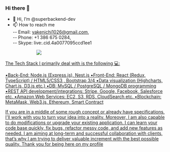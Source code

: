 ### Hi there 👋

<!--
**MernDev0603/MernDev0603** is a ✨ _special_ ✨ repository because its `README.md` (this file) appears on your GitHub profile.

Here are some ideas to get you started:

- 🔭 I’m currently working on ...
- 🌱 I’m currently learning ...
- 👯 I’m looking to collaborate on ...
- 🤔 I’m looking for help with ...
- 💬 Ask me about ...
- 📫 How to reach me: ...
- 😄 Pronouns: ...
- ⚡ Fun fact: ...
-->

- 👋 Hi, I’m @superbackend-dev
- 📫 How to reach me <br>
  -- Email: yakenichi1026@gmail.com,<br>
  -- Phone: +1 386 675 0284,<br>
  -- Skype: live:.cid.4a0077095ccd1ee1<br>

<p>
<a target="_blank" rel="noopener noreferrer" href="https://camo.githubusercontent.com/50fac4962e5aaff4133723f8843be129b9e124f9ff6094b46a3b1ea248e8dae3/68747470733a2f2f696d672e736869656c64732e696f2f62616467652f4672616d65776f726b2d52656163742d696e666f726d6174696f6e616c3f7374796c653d666c6174266c6f676f3d7265616374266c6f676f436f6c6f723d776869746526636f6c6f723d336261633361"><img src="https://camo.githubusercontent.com/50fac4962e5aaff4133723f8843be129b9e124f9ff6094b46a3b1ea248e8dae3/68747470733a2f2f696d672e736869656c64732e696f2f62616467652f4672616d65776f726b2d52656163742d696e666f726d6174696f6e616c3f7374796c653d666c6174266c6f676f3d7265616374266c6f676f436f6c6f723d776869746526636f6c6f723d336261633361" alt="" data-canonical-src="https://img.shields.io/badge/Framework-React-informational?style=flat&amp;logo=react&amp;logoColor=white&amp;color=3bac3a" style="max-width: 100%;"></a>
<a target="_blank" rel="noopener noreferrer" href="https://camo.githubusercontent.com/1200b80618fc7b8d85db31e89ead5c17c47047ad5666830e4a3e90213fba94e8/68747470733a2f2f696d672e736869656c64732e696f2f62616467652f4672616d65776f726b2d5675652d696e666f726d6174696f6e616c3f7374796c653d666c6174266c6f676f3d7675652e6a73266c6f676f436f6c6f723d776869746526636f6c6f723d336261633361"><img src="https://camo.githubusercontent.com/1200b80618fc7b8d85db31e89ead5c17c47047ad5666830e4a3e90213fba94e8/68747470733a2f2f696d672e736869656c64732e696f2f62616467652f4672616d65776f726b2d5675652d696e666f726d6174696f6e616c3f7374796c653d666c6174266c6f676f3d7675652e6a73266c6f676f436f6c6f723d776869746526636f6c6f723d336261633361" alt="" data-canonical-src="https://img.shields.io/badge/Framework-Vue-informational?style=flat&amp;logo=vue.js&amp;logoColor=white&amp;color=3bac3a" style="max-width: 100%;"></a>
<a target="_blank" rel="noopener noreferrer" href="https://camo.githubusercontent.com/08a742992fb0e3f1ae59f05c0ee3f39123e28cedac334c428151fcbb8e4f0a3e/68747470733a2f2f696d672e736869656c64732e696f2f62616467652f4672616d65776f726b2d416e67756c61722d696e666f726d6174696f6e616c3f7374796c653d666c6174266c6f676f3d616e67756c6172266c6f676f436f6c6f723d776869746526636f6c6f723d336261633361"><img src="https://camo.githubusercontent.com/08a742992fb0e3f1ae59f05c0ee3f39123e28cedac334c428151fcbb8e4f0a3e/68747470733a2f2f696d672e736869656c64732e696f2f62616467652f4672616d65776f726b2d416e67756c61722d696e666f726d6174696f6e616c3f7374796c653d666c6174266c6f676f3d616e67756c6172266c6f676f436f6c6f723d776869746526636f6c6f723d336261633361" alt="" data-canonical-src="https://img.shields.io/badge/Framework-Angular-informational?style=flat&amp;logo=angular&amp;logoColor=white&amp;color=3bac3a" style="max-width: 100%;"></a>
<a target="_blank" rel="noopener noreferrer" href="https://camo.githubusercontent.com/316ce7172773c56c9a88364326c398b3e2184641f0885df44f7ce8c48c4e688e/68747470733a2f2f696d672e736869656c64732e696f2f62616467652f4672616d65776f726b2d527562795f4f6e5f5261696c732d696e666f726d6174696f6e616c3f7374796c653d666c6174266c6f676f3d72756279266c6f676f436f6c6f723d776869746526636f6c6f723d336261633361"><img src="https://camo.githubusercontent.com/316ce7172773c56c9a88364326c398b3e2184641f0885df44f7ce8c48c4e688e/68747470733a2f2f696d672e736869656c64732e696f2f62616467652f4672616d65776f726b2d527562795f4f6e5f5261696c732d696e666f726d6174696f6e616c3f7374796c653d666c6174266c6f676f3d72756279266c6f676f436f6c6f723d776869746526636f6c6f723d336261633361" alt="" data-canonical-src="https://img.shields.io/badge/Framework-Ruby_On_Rails-informational?style=flat&amp;logo=ruby&amp;logoColor=white&amp;color=3bac3a" style="max-width: 100%;"></a>
<a target="_blank" rel="noopener noreferrer" href="https://camo.githubusercontent.com/273156415536501f994d33bcfd8e950edc787b004cd368ced39accc972191884/68747470733a2f2f696d672e736869656c64732e696f2f62616467652f4672616d65776f726b2d4c61726176656c2d696e666f726d6174696f6e616c3f7374796c653d666c6174266c6f676f3d6c61726176656c266c6f676f436f6c6f723d776869746526636f6c6f723d336261633361"><img src="https://camo.githubusercontent.com/273156415536501f994d33bcfd8e950edc787b004cd368ced39accc972191884/68747470733a2f2f696d672e736869656c64732e696f2f62616467652f4672616d65776f726b2d4c61726176656c2d696e666f726d6174696f6e616c3f7374796c653d666c6174266c6f676f3d6c61726176656c266c6f676f436f6c6f723d776869746526636f6c6f723d336261633361" alt="" data-canonical-src="https://img.shields.io/badge/Framework-Laravel-informational?style=flat&amp;logo=laravel&amp;logoColor=white&amp;color=3bac3a" style="max-width: 100%;"></a>
<a target="_blank" rel="noopener noreferrer" href="https://camo.githubusercontent.com/b1ca6e410a164bff885f956f4bc980fd1b0798ba5c6a51590da69cb5fa50f175/68747470733a2f2f696d672e736869656c64732e696f2f62616467652f4672616d65776f726b2d456c656374726f6e2d696e666f726d6174696f6e616c3f7374796c653d666c6174266c6f676f3d656c656374726f6e266c6f676f436f6c6f723d776869746526636f6c6f723d336261633361"><img src="https://camo.githubusercontent.com/b1ca6e410a164bff885f956f4bc980fd1b0798ba5c6a51590da69cb5fa50f175/68747470733a2f2f696d672e736869656c64732e696f2f62616467652f4672616d65776f726b2d456c656374726f6e2d696e666f726d6174696f6e616c3f7374796c653d666c6174266c6f676f3d656c656374726f6e266c6f676f436f6c6f723d776869746526636f6c6f723d336261633361" alt="" data-canonical-src="https://img.shields.io/badge/Framework-Electron-informational?style=flat&amp;logo=electron&amp;logoColor=white&amp;color=3bac3a" style="max-width: 100%;"></a>
<a target="_blank" rel="noopener noreferrer" href="https://camo.githubusercontent.com/a50de7454895cffdfa899f8c4362608e0bc50bb63c56848606db741cc45742e8/68747470733a2f2f696d672e736869656c64732e696f2f62616467652f4672616d65776f726b2d52656163745f4e61746976652d696e666f726d6174696f6e616c3f7374796c653d666c6174266c6f676f3d7265616374266c6f676f436f6c6f723d776869746526636f6c6f723d336261633361"><img src="https://camo.githubusercontent.com/a50de7454895cffdfa899f8c4362608e0bc50bb63c56848606db741cc45742e8/68747470733a2f2f696d672e736869656c64732e696f2f62616467652f4672616d65776f726b2d52656163745f4e61746976652d696e666f726d6174696f6e616c3f7374796c653d666c6174266c6f676f3d7265616374266c6f676f436f6c6f723d776869746526636f6c6f723d336261633361" alt="" data-canonical-src="https://img.shields.io/badge/Framework-React_Native-informational?style=flat&amp;logo=react&amp;logoColor=white&amp;color=3bac3a" style="max-width: 100%;"></a>
<a target="_blank" rel="noopener noreferrer" href="https://camo.githubusercontent.com/a4a519ca507b02d4a5d97a265d91de23ea7d14c999228cd4b64350ad47dfb732/68747470733a2f2f696d672e736869656c64732e696f2f62616467652f4672616d65776f726b2d496f6e69632d696e666f726d6174696f6e616c3f7374796c653d666c6174266c6f676f3d696f6e6963266c6f676f436f6c6f723d776869746526636f6c6f723d336261633361"><img src="https://camo.githubusercontent.com/a4a519ca507b02d4a5d97a265d91de23ea7d14c999228cd4b64350ad47dfb732/68747470733a2f2f696d672e736869656c64732e696f2f62616467652f4672616d65776f726b2d496f6e69632d696e666f726d6174696f6e616c3f7374796c653d666c6174266c6f676f3d696f6e6963266c6f676f436f6c6f723d776869746526636f6c6f723d336261633361" alt="" data-canonical-src="https://img.shields.io/badge/Framework-Ionic-informational?style=flat&amp;logo=ionic&amp;logoColor=white&amp;color=3bac3a" style="max-width: 100%;"></a>
<a target="_blank" rel="noopener noreferrer" href="https://camo.githubusercontent.com/9d138459a8069b9077db0d90ec96fc8aad3ff31eef1ca01aa82bf94e00850609/68747470733a2f2f696d672e736869656c64732e696f2f62616467652f4672616d65776f726b2d5175617361722d696e666f726d6174696f6e616c3f7374796c653d666c6174266c6f676f3d717561736172266c6f676f436f6c6f723d776869746526636f6c6f723d336261633361"><img src="https://camo.githubusercontent.com/9d138459a8069b9077db0d90ec96fc8aad3ff31eef1ca01aa82bf94e00850609/68747470733a2f2f696d672e736869656c64732e696f2f62616467652f4672616d65776f726b2d5175617361722d696e666f726d6174696f6e616c3f7374796c653d666c6174266c6f676f3d717561736172266c6f676f436f6c6f723d776869746526636f6c6f723d336261633361" alt="" data-canonical-src="https://img.shields.io/badge/Framework-Quasar-informational?style=flat&amp;logo=quasar&amp;logoColor=white&amp;color=3bac3a" style="max-width: 100%;"></a>
<a target="_blank" rel="noopener noreferrer" href="https://camo.githubusercontent.com/9ed30ebd1781b3205c6cfd38a0dd45832c296bf9712c12e69abf71f2ac081f97/68747470733a2f2f696d672e736869656c64732e696f2f62616467652f4672616d65776f726b2d4e61746976655f5363726970742d696e666f726d6174696f6e616c3f7374796c653d666c6174266c6f676f3d6e6174697665736372697074266c6f676f436f6c6f723d776869746526636f6c6f723d336261633361"><img src="https://camo.githubusercontent.com/9ed30ebd1781b3205c6cfd38a0dd45832c296bf9712c12e69abf71f2ac081f97/68747470733a2f2f696d672e736869656c64732e696f2f62616467652f4672616d65776f726b2d4e61746976655f5363726970742d696e666f726d6174696f6e616c3f7374796c653d666c6174266c6f676f3d6e6174697665736372697074266c6f676f436f6c6f723d776869746526636f6c6f723d336261633361" alt="" data-canonical-src="https://img.shields.io/badge/Framework-Native_Script-informational?style=flat&amp;logo=nativescript&amp;logoColor=white&amp;color=3bac3a" style="max-width: 100%;"></a>
<a target="_blank" rel="noopener noreferrer" href="https://camo.githubusercontent.com/d7fc97c6f1f76744f44115ce591e0fd2e31e75357b1652fe96f347071359139d/68747470733a2f2f696d672e736869656c64732e696f2f62616467652f4c616e67756167652d4a6176615363726970742d696e666f726d6174696f6e616c3f7374796c653d666c6174266c6f676f3d6a617661736372697074266c6f676f436f6c6f723d776869746526636f6c6f723d336261633361"><img src="https://camo.githubusercontent.com/d7fc97c6f1f76744f44115ce591e0fd2e31e75357b1652fe96f347071359139d/68747470733a2f2f696d672e736869656c64732e696f2f62616467652f4c616e67756167652d4a6176615363726970742d696e666f726d6174696f6e616c3f7374796c653d666c6174266c6f676f3d6a617661736372697074266c6f676f436f6c6f723d776869746526636f6c6f723d336261633361" alt="" data-canonical-src="https://img.shields.io/badge/Language-JavaScript-informational?style=flat&amp;logo=javascript&amp;logoColor=white&amp;color=3bac3a" style="max-width: 100%;"></a>
<a target="_blank" rel="noopener noreferrer" href="https://camo.githubusercontent.com/e7c2e181194574f4cca9415aef6feaa0ad5af10b245c0c8f603fe5a5034e9e47/68747470733a2f2f696d672e736869656c64732e696f2f62616467652f4c616e67756167652d547970655363726970742d696e666f726d6174696f6e616c3f7374796c653d666c6174266c6f676f3d74797065736372697074266c6f676f436f6c6f723d776869746526636f6c6f723d336261633361"><img src="https://camo.githubusercontent.com/e7c2e181194574f4cca9415aef6feaa0ad5af10b245c0c8f603fe5a5034e9e47/68747470733a2f2f696d672e736869656c64732e696f2f62616467652f4c616e67756167652d547970655363726970742d696e666f726d6174696f6e616c3f7374796c653d666c6174266c6f676f3d74797065736372697074266c6f676f436f6c6f723d776869746526636f6c6f723d336261633361" alt="" data-canonical-src="https://img.shields.io/badge/Language-TypeScript-informational?style=flat&amp;logo=typescript&amp;logoColor=white&amp;color=3bac3a" style="max-width: 100%;"></a>
<a target="_blank" rel="noopener noreferrer" href="https://camo.githubusercontent.com/dc02a5b3703d08500c31ec66f49ab143aecb2459402a360272d18f4db4b3d737/68747470733a2f2f696d672e736869656c64732e696f2f62616467652f4c616e67756167652d5048502d696e666f726d6174696f6e616c3f7374796c653d666c6174266c6f676f3d706870266c6f676f436f6c6f723d776869746526636f6c6f723d336261633361"><img src="https://camo.githubusercontent.com/dc02a5b3703d08500c31ec66f49ab143aecb2459402a360272d18f4db4b3d737/68747470733a2f2f696d672e736869656c64732e696f2f62616467652f4c616e67756167652d5048502d696e666f726d6174696f6e616c3f7374796c653d666c6174266c6f676f3d706870266c6f676f436f6c6f723d776869746526636f6c6f723d336261633361" alt="" data-canonical-src="https://img.shields.io/badge/Language-PHP-informational?style=flat&amp;logo=php&amp;logoColor=white&amp;color=3bac3a" style="max-width: 100%;"></a>
<a target="_blank" rel="noopener noreferrer" href="https://camo.githubusercontent.com/5565846de5a7c80854e64c0b35e6473aa22a639573e754a6538a481983881cc8/68747470733a2f2f696d672e736869656c64732e696f2f62616467652f4c616e67756167652d507974686f6e2d696e666f726d6174696f6e616c3f7374796c653d666c6174266c6f676f3d707974686f6e266c6f676f436f6c6f723d776869746526636f6c6f723d336261633361"><img src="https://camo.githubusercontent.com/5565846de5a7c80854e64c0b35e6473aa22a639573e754a6538a481983881cc8/68747470733a2f2f696d672e736869656c64732e696f2f62616467652f4c616e67756167652d507974686f6e2d696e666f726d6174696f6e616c3f7374796c653d666c6174266c6f676f3d707974686f6e266c6f676f436f6c6f723d776869746526636f6c6f723d336261633361" alt="" data-canonical-src="https://img.shields.io/badge/Language-Python-informational?style=flat&amp;logo=python&amp;logoColor=white&amp;color=3bac3a" style="max-width: 100%;"></a>
<a target="_blank" rel="noopener noreferrer" href="https://camo.githubusercontent.com/02b5685d0434f3f3963442b6112eddd2e035db38eb11e1b70e0bde6b2fce2817/68747470733a2f2f696d672e736869656c64732e696f2f62616467652f4c616e67756167652d476f2d696e666f726d6174696f6e616c3f7374796c653d666c6174266c6f676f3d676f266c6f676f436f6c6f723d776869746526636f6c6f723d336261633361"><img src="https://camo.githubusercontent.com/02b5685d0434f3f3963442b6112eddd2e035db38eb11e1b70e0bde6b2fce2817/68747470733a2f2f696d672e736869656c64732e696f2f62616467652f4c616e67756167652d476f2d696e666f726d6174696f6e616c3f7374796c653d666c6174266c6f676f3d676f266c6f676f436f6c6f723d776869746526636f6c6f723d336261633361" alt="" data-canonical-src="https://img.shields.io/badge/Language-Go-informational?style=flat&amp;logo=go&amp;logoColor=white&amp;color=3bac3a" style="max-width: 100%;"></a>
<a target="_blank" rel="noopener noreferrer" href="https://camo.githubusercontent.com/4e3ac720a99def93e66a930374c80e8d063026050362e2887bfd89291c153717/68747470733a2f2f696d672e736869656c64732e696f2f62616467652f43492f43442d4769746875625f416374696f6e2d696e666f726d6174696f6e616c3f7374796c653d666c6174266c6f676f3d676974687562266c6f676f436f6c6f723d776869746526636f6c6f723d336261633361"><img src="https://camo.githubusercontent.com/4e3ac720a99def93e66a930374c80e8d063026050362e2887bfd89291c153717/68747470733a2f2f696d672e736869656c64732e696f2f62616467652f43492f43442d4769746875625f416374696f6e2d696e666f726d6174696f6e616c3f7374796c653d666c6174266c6f676f3d676974687562266c6f676f436f6c6f723d776869746526636f6c6f723d336261633361" alt="" data-canonical-src="https://img.shields.io/badge/CI/CD-Github_Action-informational?style=flat&amp;logo=github&amp;logoColor=white&amp;color=3bac3a" style="max-width: 100%;"></a>
<a target="_blank" rel="noopener noreferrer" href="https://camo.githubusercontent.com/d448b5f3ddfe1a7de8fb80a97acda362520a3ec37542f56b77ad0542a6a34166/68747470733a2f2f696d672e736869656c64732e696f2f62616467652f43492f43442d4a656e6b696e732d696e666f726d6174696f6e616c3f7374796c653d666c6174266c6f676f3d6a656e6b696e73266c6f676f436f6c6f723d776869746526636f6c6f723d336261633361"><img src="https://camo.githubusercontent.com/d448b5f3ddfe1a7de8fb80a97acda362520a3ec37542f56b77ad0542a6a34166/68747470733a2f2f696d672e736869656c64732e696f2f62616467652f43492f43442d4a656e6b696e732d696e666f726d6174696f6e616c3f7374796c653d666c6174266c6f676f3d6a656e6b696e73266c6f676f436f6c6f723d776869746526636f6c6f723d336261633361" alt="" data-canonical-src="https://img.shields.io/badge/CI/CD-Jenkins-informational?style=flat&amp;logo=jenkins&amp;logoColor=white&amp;color=3bac3a" style="max-width: 100%;"></a>
<a target="_blank" rel="noopener noreferrer" href="https://camo.githubusercontent.com/89bb2b84b39c609876eafe542bac7b6ea652db6e01ec3b9ae41d9a29bac7c9bc/68747470733a2f2f696d672e736869656c64732e696f2f62616467652f43492f43442d436972636c655f43492d696e666f726d6174696f6e616c3f7374796c653d666c6174266c6f676f3d636972636c656369266c6f676f436f6c6f723d776869746526636f6c6f723d336261633361"><img src="https://camo.githubusercontent.com/89bb2b84b39c609876eafe542bac7b6ea652db6e01ec3b9ae41d9a29bac7c9bc/68747470733a2f2f696d672e736869656c64732e696f2f62616467652f43492f43442d436972636c655f43492d696e666f726d6174696f6e616c3f7374796c653d666c6174266c6f676f3d636972636c656369266c6f676f436f6c6f723d776869746526636f6c6f723d336261633361" alt="" data-canonical-src="https://img.shields.io/badge/CI/CD-Circle_CI-informational?style=flat&amp;logo=circleci&amp;logoColor=white&amp;color=3bac3a" style="max-width: 100%;"></a>
<a target="_blank" rel="noopener noreferrer" href="https://camo.githubusercontent.com/8a5a708a9654483a239bb85fb0914aaa1ede9b5e56925b3836029a4c1ed733d7/68747470733a2f2f696d672e736869656c64732e696f2f62616467652f44617461626173652d506f737467726553514c2d696e666f726d6174696f6e616c3f7374796c653d666c6174266c6f676f3d706f737467726573716c266c6f676f436f6c6f723d776869746526636f6c6f723d336261633361"><img src="https://camo.githubusercontent.com/8a5a708a9654483a239bb85fb0914aaa1ede9b5e56925b3836029a4c1ed733d7/68747470733a2f2f696d672e736869656c64732e696f2f62616467652f44617461626173652d506f737467726553514c2d696e666f726d6174696f6e616c3f7374796c653d666c6174266c6f676f3d706f737467726573716c266c6f676f436f6c6f723d776869746526636f6c6f723d336261633361" alt="" data-canonical-src="https://img.shields.io/badge/Database-PostgreSQL-informational?style=flat&amp;logo=postgresql&amp;logoColor=white&amp;color=3bac3a" style="max-width: 100%;"></a>
<a target="_blank" rel="noopener noreferrer" href="https://camo.githubusercontent.com/82a44108f78054595f0b07e44afc6ce8a7d43f17d2ea20e8d033cfec3b7d9bed/68747470733a2f2f696d672e736869656c64732e696f2f62616467652f44617461626173652d4d7953514c2d696e666f726d6174696f6e616c3f7374796c653d666c6174266c6f676f3d6d7973716c266c6f676f436f6c6f723d776869746526636f6c6f723d336261633361"><img src="https://camo.githubusercontent.com/82a44108f78054595f0b07e44afc6ce8a7d43f17d2ea20e8d033cfec3b7d9bed/68747470733a2f2f696d672e736869656c64732e696f2f62616467652f44617461626173652d4d7953514c2d696e666f726d6174696f6e616c3f7374796c653d666c6174266c6f676f3d6d7973716c266c6f676f436f6c6f723d776869746526636f6c6f723d336261633361" alt="" data-canonical-src="https://img.shields.io/badge/Database-MySQL-informational?style=flat&amp;logo=mysql&amp;logoColor=white&amp;color=3bac3a" style="max-width: 100%;"></a>
<a target="_blank" rel="noopener noreferrer" href="https://camo.githubusercontent.com/9d3e7d3f4d52643d3c090a393e12082939ddd797acc9dc924be9112a9763a91f/68747470733a2f2f696d672e736869656c64732e696f2f62616467652f44617461626173652d4d6f6e676f44422d696e666f726d6174696f6e616c3f7374796c653d666c6174266c6f676f3d6d6f6e676f6462266c6f676f436f6c6f723d776869746526636f6c6f723d336261633361"><img src="https://camo.githubusercontent.com/9d3e7d3f4d52643d3c090a393e12082939ddd797acc9dc924be9112a9763a91f/68747470733a2f2f696d672e736869656c64732e696f2f62616467652f44617461626173652d4d6f6e676f44422d696e666f726d6174696f6e616c3f7374796c653d666c6174266c6f676f3d6d6f6e676f6462266c6f676f436f6c6f723d776869746526636f6c6f723d336261633361" alt="" data-canonical-src="https://img.shields.io/badge/Database-MongoDB-informational?style=flat&amp;logo=mongodb&amp;logoColor=white&amp;color=3bac3a" style="max-width: 100%;"></a>
<a target="_blank" rel="noopener noreferrer" href="https://camo.githubusercontent.com/bcdcb0394058b6386bc310c7ae4830a16d01d06f690924a0a18210cb936004d4/68747470733a2f2f696d672e736869656c64732e696f2f62616467652f44617461626173652d53716c6974652d696e666f726d6174696f6e616c3f7374796c653d666c6174266c6f676f3d73716c697465266c6f676f436f6c6f723d776869746526636f6c6f723d336261633361"><img src="https://camo.githubusercontent.com/bcdcb0394058b6386bc310c7ae4830a16d01d06f690924a0a18210cb936004d4/68747470733a2f2f696d672e736869656c64732e696f2f62616467652f44617461626173652d53716c6974652d696e666f726d6174696f6e616c3f7374796c653d666c6174266c6f676f3d73716c697465266c6f676f436f6c6f723d776869746526636f6c6f723d336261633361" alt="" data-canonical-src="https://img.shields.io/badge/Database-Sqlite-informational?style=flat&amp;logo=sqlite&amp;logoColor=white&amp;color=3bac3a" style="max-width: 100%;"></a>
<a target="_blank" rel="noopener noreferrer" href="https://camo.githubusercontent.com/0943dab0efa85119ace7c8ae17be4de514c6f4ad0e3bc971a1b40ff3e4178d40/68747470733a2f2f696d672e736869656c64732e696f2f62616467652f5368656c6c2d426173682d696e666f726d6174696f6e616c3f7374796c653d666c6174266c6f676f3d676e752d62617368266c6f676f436f6c6f723d776869746526636f6c6f723d336261633361"><img src="https://camo.githubusercontent.com/0943dab0efa85119ace7c8ae17be4de514c6f4ad0e3bc971a1b40ff3e4178d40/68747470733a2f2f696d672e736869656c64732e696f2f62616467652f5368656c6c2d426173682d696e666f726d6174696f6e616c3f7374796c653d666c6174266c6f676f3d676e752d62617368266c6f676f436f6c6f723d776869746526636f6c6f723d336261633361" alt="" data-canonical-src="https://img.shields.io/badge/Shell-Bash-informational?style=flat&amp;logo=gnu-bash&amp;logoColor=white&amp;color=3bac3a" style="max-width: 100%;"></a>
<a target="_blank" rel="noopener noreferrer" href="https://camo.githubusercontent.com/83a38c3f756b687af8bee12a53c240ec30dec5e6dd390f351c3f141009a46b49/68747470733a2f2f696d672e736869656c64732e696f2f62616467652f546f6f6c732d446f636b65722d696e666f726d6174696f6e616c3f7374796c653d666c6174266c6f676f3d646f636b6572266c6f676f436f6c6f723d776869746526636f6c6f723d336261633361"><img src="https://camo.githubusercontent.com/83a38c3f756b687af8bee12a53c240ec30dec5e6dd390f351c3f141009a46b49/68747470733a2f2f696d672e736869656c64732e696f2f62616467652f546f6f6c732d446f636b65722d696e666f726d6174696f6e616c3f7374796c653d666c6174266c6f676f3d646f636b6572266c6f676f436f6c6f723d776869746526636f6c6f723d336261633361" alt="" data-canonical-src="https://img.shields.io/badge/Tools-Docker-informational?style=flat&amp;logo=docker&amp;logoColor=white&amp;color=3bac3a" style="max-width: 100%;"></a>
<a target="_blank" rel="noopener noreferrer" href="https://camo.githubusercontent.com/4366d9b130ad196968955947889c127aebb527f1980c3c497bbe910f5d81e703/68747470733a2f2f696d672e736869656c64732e696f2f62616467652f436c6f75642d4469676974616c5f4f6365616e2d696e666f726d6174696f6e616c3f7374796c653d666c6174266c6f676f3d6469676974616c6f6365616e266c6f676f436f6c6f723d776869746526636f6c6f723d336261633361"><img src="https://camo.githubusercontent.com/4366d9b130ad196968955947889c127aebb527f1980c3c497bbe910f5d81e703/68747470733a2f2f696d672e736869656c64732e696f2f62616467652f436c6f75642d4469676974616c5f4f6365616e2d696e666f726d6174696f6e616c3f7374796c653d666c6174266c6f676f3d6469676974616c6f6365616e266c6f676f436f6c6f723d776869746526636f6c6f723d336261633361" alt="" data-canonical-src="https://img.shields.io/badge/Cloud-Digital_Ocean-informational?style=flat&amp;logo=digitalocean&amp;logoColor=white&amp;color=3bac3a" style="max-width: 100%;"></a>
<a target="_blank" rel="noopener noreferrer" href="https://camo.githubusercontent.com/7317fb9135991ebf2c30f7144a5d60ea7c9b04b3cd4f8f278dcbbfa6c06c7b7c/68747470733a2f2f696d672e736869656c64732e696f2f62616467652f436c6f75642d4157532d696e666f726d6174696f6e616c3f7374796c653d666c6174266c6f676f3d416d617a6f6e266c6f676f436f6c6f723d776869746526636f6c6f723d336261633361"><img src="https://camo.githubusercontent.com/7317fb9135991ebf2c30f7144a5d60ea7c9b04b3cd4f8f278dcbbfa6c06c7b7c/68747470733a2f2f696d672e736869656c64732e696f2f62616467652f436c6f75642d4157532d696e666
  
  
  
  
  
I am a passionate and top-quality JavaScript developer with great hands on React.js, Gatsby.js and Node.js or more specifically I am a Full Stack Developer with more than 8 years of practice and exceptional expertise in JavaScript.  I develop reliable, testable and high-performing web applications using top-notch technologies

I have solid understanding of web and mobile app development life cycle, user interface designing and quality assurance. While working on a new project, i follow complete "Software Development Life Cycle" starting with requirements gathering so that i can have a clear understanding of clients needs and final deliverable.

The Tech Stack I primarily deal with is the following 💻:

▪️Back-End: Node.js (Express.js), Nest.js
▪️Front-End: React (Redux, TypeScript) / HTML5/CSS3 , Bootstrap 3/4
▪️Data visualization (Highcharts, Chart.js, D3.js etc.)
▪️DB: MySQL / PostgreSQL / MongoDB programming
▪️REST API development/integrations: Stripe, Google, Facebook, Salesforce etc.
▪️Amazon Web Services: EC2, S3, RDS, CloudSearch etc.
▪️Blockchain: MetaMask, Web3.js, Ethereum, Smart Contract

If you are in a middle of some rough concept or already have specifications, I'll work with you to turn your idea into a reality. Moreover, I am also capable to do modifications or upgrade your existing application. I can learn your code base quickly, fix bugs, refactor messy code, and add new features as needed.
I am aiming at long-term and successful collaboration with clients, that’s why I am trying to deliver valuable increment with the best possible quality.
Thank you for being here on my profile
